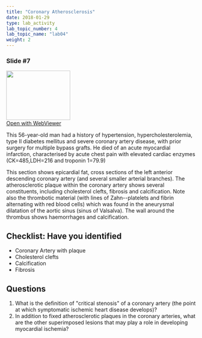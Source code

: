 ```yaml
---
title: "Coronary Atherosclerosis"
date: 2018-01-29
type: lab_activity
lab_topic_number: 4
lab_topic_name: "lab04"
weight: 2
---
```

<div class="entrybody">
<h3>Slide #7</h3>

<div class="thumbnail"><a href="http://virtualslides.cumc.columbia.edu/3477.svs/view.apml?" target="_blank"><img alt="" src="http://pathologylab.ccnmtl.columbia.edu/assets/images/slide_3477.jpg" width="170" height="131" class="mt-image-left"></a><br><a href="http://virtualslides.cumc.columbia.edu/3477.svs/view.apml?" target="_blank">Open with WebViewer</a></div>

<p>This 56-year-old man had a history of hypertension, hypercholesterolemia, type II diabetes mellitus and severe coronary artery disease, with prior surgery for multiple bypass grafts. He died of an acute myocardial infarction, characterised by acute chest pain with elevated cardiac enzymes (CK=485,<span class="caps">LDH</span>=216 and troponin 1=79.9)</p>

<p>This section shows epicardial fat, cross sections of the left anterior descending coronary artery (and several smaller arterial branches). The atherosclerotic plaque within the coronary artery shows several constituents, including cholesterol clefts, fibrosis and calcification. Note also the thrombotic material (with lines of Zahn--platelets and fibrin alternating with red blood cells) which was found in the aneurysmal dilatation of the aortic sinus (sinus of Valsalva). The wall around the thrombus shows haemorrhages and calcification.<br clear="all"></p>

<h2>Checklist: Have you identified</h2>


<ul class="checklist">
<li>Coronary Artery with plaque</li>
<li>Cholesterol clefts</li>
<li>Calcification</li>
<li>Fibrosis</li>
</ul>



<h2>Questions</h2>


<ol>
<li>What is the definition of "critical stenosis" of a coronary artery (the point at which symptomatic ischemic heart disease develops)?</li>
<li>In addition to fixed atherosclerotic plaques in the coronary arteries, what are the other superimposed lesions that may play a role in developing myocardial ischemia?</li>
</ol>


						
</div>

